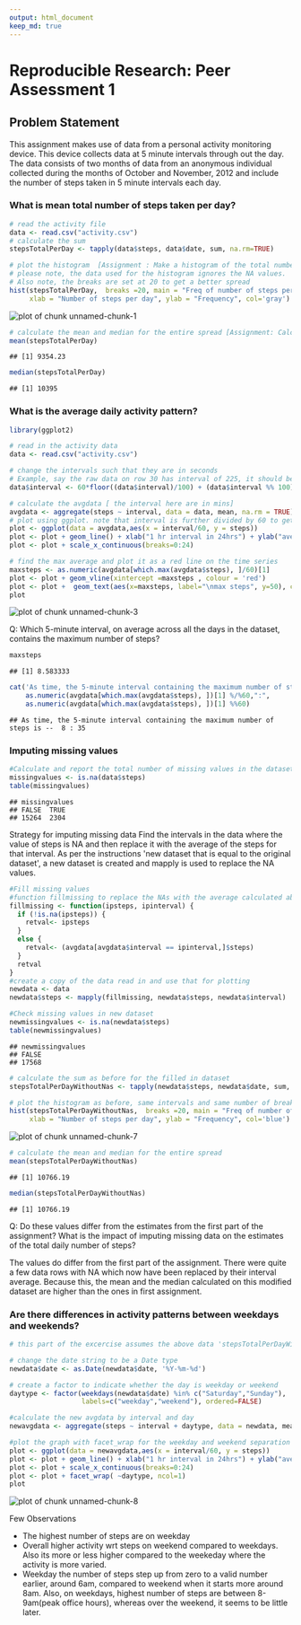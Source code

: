 ```yaml
---
output: html_document
keep_md: true
---
```


# Reproducible Research: Peer Assessment 1

## Problem Statement

This assignment makes use of data from a personal activity monitoring device. This device collects data at 5 minute intervals through out the day. The data consists of two months of data from an anonymous individual collected during the months of October and November, 2012 and include the number of steps taken in 5 minute intervals each day.

### What is mean total number of steps taken per day?

```r
# read the activity file
data <- read.csv("activity.csv")
# calculate the sum
stepsTotalPerDay <- tapply(data$steps, data$date, sum, na.rm=TRUE)

# plot the histogram  [Assignment : Make a histogram of the total number of steps taken each day]
# please note, the data used for the histogram ignores the NA values. 
# Also note, the breaks are set at 20 to get a better spread
hist(stepsTotalPerDay,  breaks =20, main = "Freq of number of steps per day", 
     xlab = "Number of steps per day", ylab = "Frequency", col='gray')
```

![plot of chunk unnamed-chunk-1](figure/unnamed-chunk-1-1.png) 

```r
# calculate the mean and median for the entire spread [Assignment: Calculate and report the mean and median of the total number of steps taken per day]
mean(stepsTotalPerDay)
```

```
## [1] 9354.23
```

```r
median(stepsTotalPerDay)
```

```
## [1] 10395
```



### What is the average daily activity pattern?

```r
library(ggplot2)
```



```r
# read in the activity data
data <- read.csv("activity.csv")

# change the intervals such that they are in seconds 
# Example, say the raw data on row 30 has interval of 225, it should be read as 2 hrs 25 mins, which is 145 mins.
data$interval <- 60*floor((data$interval)/100) + (data$interval %% 100)

# calculate the avgdata [ the interval here are in mins]
avgdata <- aggregate(steps ~ interval, data = data, mean, na.rm = TRUE)
# plot using ggplot. note that interval is further divided by 60 to get the graph based on 24 hr clock
plot <- ggplot(data = avgdata,aes(x = interval/60, y = steps)) 
plot <- plot + geom_line() + xlab("1 hr interval in 24hrs") + ylab("average steps")
plot <- plot + scale_x_continuous(breaks=0:24)

# find the max average and plot it as a red line on the time series
maxsteps <- as.numeric(avgdata[which.max(avgdata$steps), ]/60)[1]
plot <- plot + geom_vline(xintercept =maxsteps , colour = 'red')
plot <- plot +  geom_text(aes(x=maxsteps, label="\nmax steps", y=50), color="red", angle=90, text=element_text(size=2)) 
plot
```

![plot of chunk unnamed-chunk-3](figure/unnamed-chunk-3-1.png) 

Q: Which 5-minute interval, on average across all the days in the dataset, contains the maximum number of steps?

```r
maxsteps
```

```
## [1] 8.583333
```

```r
cat('As time, the 5-minute interval containing the maximum number of steps is -- ', 
    as.numeric(avgdata[which.max(avgdata$steps), ])[1] %/%60,":", 
    as.numeric(avgdata[which.max(avgdata$steps), ])[1] %%60)
```

```
## As time, the 5-minute interval containing the maximum number of steps is --  8 : 35
```
### Imputing missing values


```r
#Calculate and report the total number of missing values in the dataset
missingvalues <- is.na(data$steps)
table(missingvalues)
```

```
## missingvalues
## FALSE  TRUE 
## 15264  2304
```

Strategy for imputing missing data
Find the intervals in the data where the value of steps is NA and then replace it with the average of the steps for that interval. As per the instructions 'new dataset that is equal to the original dataset', a new dataset is created and mapply is used to replace the NA values.



```r
#Fill missing values
#function fillmissing to replace the NAs with the average calculated above where the intervals match
fillmissing <- function(ipsteps, ipinterval) {
  if (!is.na(ipsteps)) {
    retval<- ipsteps 
  }
  else {
    retval<- (avgdata[avgdata$interval == ipinterval,]$steps)
  }
  retval
}
#create a copy of the data read in and use that for plotting
newdata <- data
newdata$steps <- mapply(fillmissing, newdata$steps, newdata$interval)

#Check missing values in new dataset
newmissingvalues <- is.na(newdata$steps)
table(newmissingvalues)
```

```
## newmissingvalues
## FALSE 
## 17568
```


```r
# calculate the sum as before for the filled in dataset
stepsTotalPerDayWithoutNas <- tapply(newdata$steps, newdata$date, sum, na.rm=TRUE)

# plot the histogram as before, same intervals and same number of breaks.
hist(stepsTotalPerDayWithoutNas,  breaks =20, main = "Freq of number of steps per day", 
     xlab = "Number of steps per day", ylab = "Frequency", col='blue')
```

![plot of chunk unnamed-chunk-7](figure/unnamed-chunk-7-1.png) 

```r
# calculate the mean and median for the entire spread
mean(stepsTotalPerDayWithoutNas)
```

```
## [1] 10766.19
```

```r
median(stepsTotalPerDayWithoutNas)
```

```
## [1] 10766.19
```

Q: Do these values differ from the estimates from the first part of the assignment? What is the impact of imputing missing data on the estimates of the total daily number of steps?

The values do differ from the first part of the assignment. There were quite a few data rows with NA which now have been replaced by their interval average. Because this, the mean and the median calculated on this modified dataset are higher than the ones in first assignment.

### Are there differences in activity patterns between weekdays and weekends?


```r
# this part of the excercise assumes the above data 'stepsTotalPerDayWithoutNas' is present

# change the date string to be a Date type
newdata$date <- as.Date(newdata$date, '%Y-%m-%d')

# create a factor to indicate whether the day is weekday or weekend
daytype <- factor(weekdays(newdata$date) %in% c("Saturday","Sunday"), 
                  labels=c("weekday","weekend"), ordered=FALSE)

#calculate the new avgdata by interval and day
newavgdata <- aggregate(steps ~ interval + daytype, data = newdata, mean, na.rm = TRUE)

#plot the graph with facet_wrap for the weekday and weekend separation
plot <- ggplot(data = newavgdata,aes(x = interval/60, y = steps)) 
plot <- plot + geom_line() + xlab("1 hr interval in 24hrs") + ylab("average steps")
plot <- plot + scale_x_continuous(breaks=0:24)
plot <- plot + facet_wrap( ~daytype, ncol=1)
plot
```

![plot of chunk unnamed-chunk-8](figure/unnamed-chunk-8-1.png) 


Few Observations

- The highest number of steps are on weekday
- Overall higher activity wrt steps on weekend compared to weekdays. Also its more or less higher compared to the weekeday where the activity is more varied.
- Weekday the number of steps step up from zero to a valid number earlier, around 6am, compared to weekend when it starts more around 8am. Also, on weekdays, highest number of steps are between 8-9am(peak office hours), whereas over the weekend, it seems to be little later.
